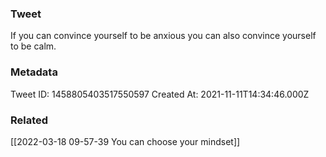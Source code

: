 ### Tweet
If you can convince yourself to be anxious you can also convince yourself to be calm.

### Metadata
Tweet ID: 1458805403517550597
Created At: 2021-11-11T14:34:46.000Z

### Related
[[2022-03-18 09-57-39 You can choose your mindset]]

